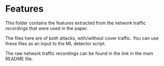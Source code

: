 # Features

This folder contains the features extracted from the network traffic recordings that were used in the paper.

The files here are of both attacks, with/without cover traffic. You can use these files as an input to the ML detector script.

The raw network traffic recordings can be found in the link in the main README file.
